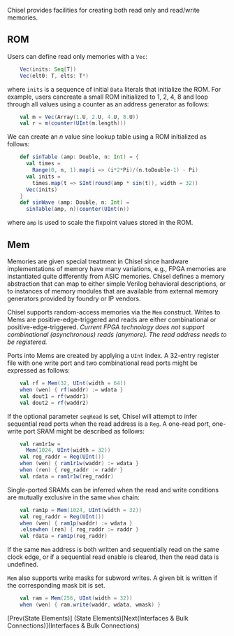 Chisel provides facilities for creating both read only and read/write memories.  

## ROM

Users can define read only memories with a `Vec`:

``` scala
    Vec(inits: Seq[T])
    Vec(elt0: T, elts: T*)
```

where `inits` is a sequence of initial `Data` literals that initialize the ROM. For example,  users cancreate a small ROM initialized to 1, 2, 4, 8 and loop through all values using a counter as an address generator as follows:

``` scala
    val m = Vec(Array(1.U, 2.U, 4.U, 8.U))
    val r = m(counter(UInt(m.length)))
```

We can create an *n* value sine lookup table using a ROM initialized as follows:

``` scala
    def sinTable (amp: Double, n: Int) = {
      val times = 
        Range(0, n, 1).map(i => (i*2*Pi)/(n.toDouble-1) - Pi)
      val inits = 
        times.map(t => SInt(round(amp * sin(t)), width = 32))
      Vec(inits)
    }
    def sinWave (amp: Double, n: Int) = 
      sinTable(amp, n)(counter(UInt(n))
```

where `amp` is used to scale the fixpoint values stored in the ROM.

## Mem

Memories are given special treatment in Chisel since hardware
implementations of memory have many variations, e.g., FPGA memories
are instantiated quite differently from ASIC memories.  Chisel defines
a memory abstraction that can map to either simple Verilog behavioral
descriptions, or to instances of memory modules that are available
from external memory generators provided by foundry or IP vendors.  

Chisel supports random-access memories via the `Mem` construct.
Writes to Mems are positive-edge-triggered and reads are either
combinational or positive-edge-triggered.
*Current FPGA technology
does not support combinational (asynchronous) reads (anymore). The read address
needs to be registered.*


Ports into Mems are created by applying a `UInt` index.  A 32-entry
register file with one write port and two combinational read ports might be
expressed as follows:

``` scala
    val rf = Mem(32, UInt(width = 64))
    when (wen) { rf(waddr) := wdata }
    val dout1 = rf(waddr1)
    val dout2 = rf(waddr2)
```

If the optional parameter `seqRead` is set, Chisel will attempt to infer
sequential read ports when the read address is a `Reg`.  A one-read port,
one-write port SRAM might be described as follows:

``` scala
    val ram1r1w =
      Mem(1024, UInt(width = 32))
    val reg_raddr = Reg(UInt())
    when (wen) { ram1r1w(waddr) := wdata }
    when (ren) { reg_raddr := raddr }
    val rdata = ram1r1w(reg_raddr)
```

Single-ported SRAMs can be inferred when the read and write conditions are
mutually exclusive in the same `when` chain:

``` scala
    val ram1p = Mem(1024, UInt(width = 32))
    val reg_raddr = Reg(UInt())
    when (wen) { ram1p(waddr) := wdata }
    .elsewhen (ren) { reg_raddr := raddr }
    val rdata = ram1p(reg_raddr)
```

If the same `Mem` address is both written and sequentially read on the same clock
edge, or if a sequential read enable is cleared, then the read data is
undefined.

`Mem` also supports write masks for subword writes.  A given bit is written if
the corresponding mask bit is set.

``` scala
    val ram = Mem(256, UInt(width = 32))
    when (wen) { ram.write(waddr, wdata, wmask) }
```

<!---
For example, an
audio recorder could be defined as follows:

``` scala
  def audioRecorder(n: Int, button: Bool) = { 
    val addr   = counter(UInt(n))
    val ram    = Mem(n)
    ram(addr) := button
    ram(Mux(button(), 0.U, addr))
  } 
```

\noindent
where a counter is used as an address generator into a memory.  
The device records while \verb+button+ is \verb+true+, or plays back when \verb+false+.
--->

[Prev(State Elements)]  (State Elements)[Next(Interfaces \& Bulk Connections)](Interfaces \& Bulk Connections)
